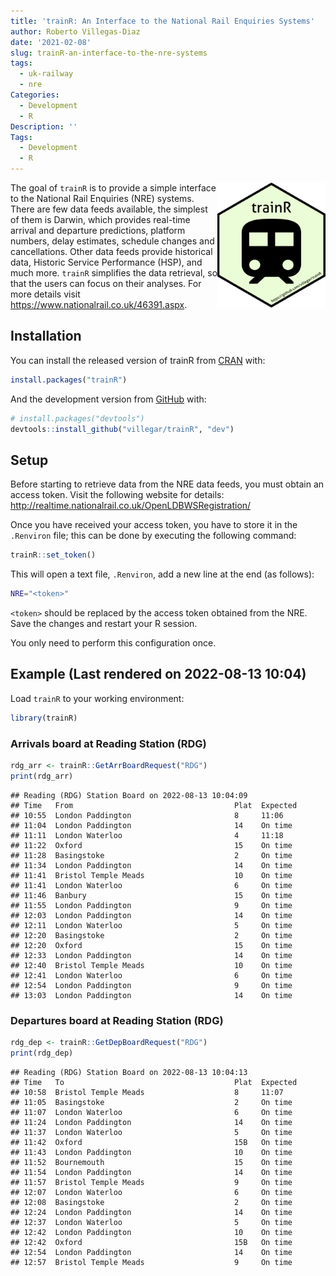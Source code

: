 ```yaml
---
title: 'trainR: An Interface to the National Rail Enquiries Systems'
author: Roberto Villegas-Diaz
date: '2021-02-08'
slug: trainR-an-interface-to-the-nre-systems
tags:
  - uk-railway
  - nre
Categories:
  - Development
  - R
Description: ''
Tags:
  - Development
  - R
---
```


<img src="https://raw.githubusercontent.com/villegar/trainR/main/inst/images/logo.png" alt="logo" align="right" height=200px/>

The goal of `trainR` is to provide a simple interface to the 
National Rail Enquiries (NRE) systems. There are few data feeds 
available, the simplest of them is Darwin, which provides real-time 
arrival and departure predictions, platform numbers, delay estimates, 
schedule changes and cancellations. Other data feeds provide historical 
data, Historic Service Performance (HSP), and much more. `trainR` 
simplifies the data retrieval, so that the users can focus on their 
analyses. For more details visit 
https://www.nationalrail.co.uk/46391.aspx.

## Installation

You can install the released version of trainR from [CRAN](https://CRAN.R-project.org) with:

``` r
install.packages("trainR")
```

And the development version from [GitHub](https://github.com/) with:

``` r
# install.packages("devtools")
devtools::install_github("villegar/trainR", "dev")
```

## Setup
Before starting to retrieve data from the NRE data feeds, you must obtain an access token. 
Visit the following website for details: http://realtime.nationalrail.co.uk/OpenLDBWSRegistration/

Once you have received your access token, you have to store it in the `.Renviron` file; this can be 
done by executing the following command:


```r
trainR::set_token()
```

This will open a text file, `.Renviron`, add a new line at the end (as follows):

```bash
NRE="<token>"
```

`<token>` should be replaced by the access token obtained from the NRE. Save the changes and restart 
your R session.

You only need to perform this configuration once.

## Example (Last rendered on 2022-08-13 10:04)

Load `trainR` to your working environment:

```r
library(trainR)
```

### Arrivals board at Reading Station (RDG)


```r
rdg_arr <- trainR::GetArrBoardRequest("RDG")
print(rdg_arr)
```

```
## Reading (RDG) Station Board on 2022-08-13 10:04:09
## Time   From                                    Plat  Expected
## 10:55  London Paddington                       8     11:06
## 11:04  London Paddington                       14    On time
## 11:11  London Waterloo                         4     11:18
## 11:22  Oxford                                  15    On time
## 11:28  Basingstoke                             2     On time
## 11:34  London Paddington                       14    On time
## 11:41  Bristol Temple Meads                    10    On time
## 11:41  London Waterloo                         6     On time
## 11:46  Banbury                                 15    On time
## 11:55  London Paddington                       9     On time
## 12:03  London Paddington                       14    On time
## 12:11  London Waterloo                         5     On time
## 12:20  Basingstoke                             2     On time
## 12:20  Oxford                                  15    On time
## 12:33  London Paddington                       14    On time
## 12:40  Bristol Temple Meads                    10    On time
## 12:41  London Waterloo                         6     On time
## 12:54  London Paddington                       9     On time
## 13:03  London Paddington                       14    On time
```

### Departures board at Reading Station (RDG)


```r
rdg_dep <- trainR::GetDepBoardRequest("RDG")
print(rdg_dep)
```

```
## Reading (RDG) Station Board on 2022-08-13 10:04:13
## Time   To                                      Plat  Expected
## 10:58  Bristol Temple Meads                    8     11:07
## 11:05  Basingstoke                             2     On time
## 11:07  London Waterloo                         6     On time
## 11:24  London Paddington                       14    On time
## 11:37  London Waterloo                         5     On time
## 11:42  Oxford                                  15B   On time
## 11:43  London Paddington                       10    On time
## 11:52  Bournemouth                             15    On time
## 11:54  London Paddington                       14    On time
## 11:57  Bristol Temple Meads                    9     On time
## 12:07  London Waterloo                         6     On time
## 12:08  Basingstoke                             2     On time
## 12:24  London Paddington                       14    On time
## 12:37  London Waterloo                         5     On time
## 12:42  London Paddington                       10    On time
## 12:42  Oxford                                  15B   On time
## 12:54  London Paddington                       14    On time
## 12:57  Bristol Temple Meads                    9     On time
```

